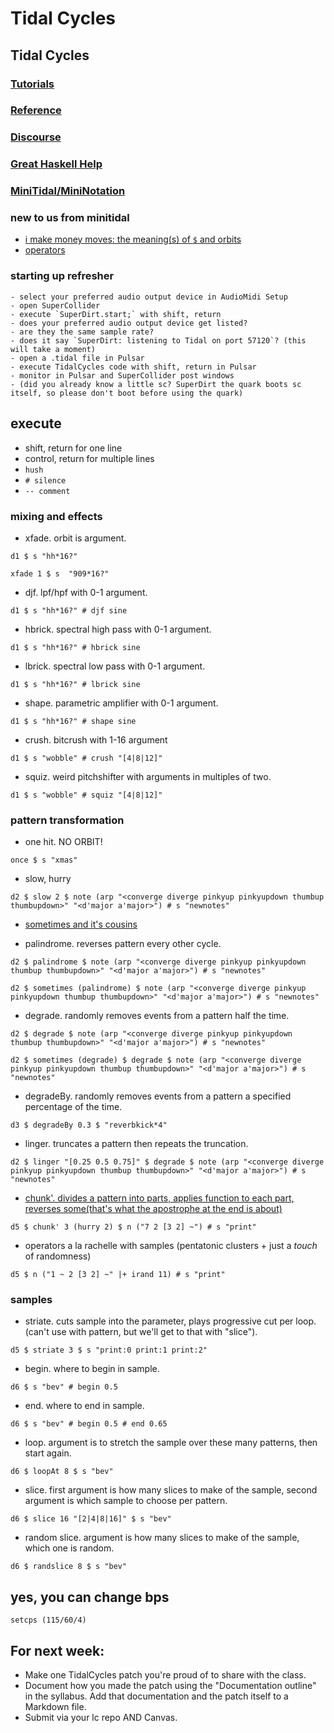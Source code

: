 # Tidal Cycles

## Tidal Cycles
### [Tutorials](https://tidalcycles.org/docs/patternlib/tutorials/workshop)
### [Reference](https://tidalcycles.org/docs/reference/cycles)
### [Discourse](https://club.tidalcycles.org/)
### [Great Haskell Help](https://learnyouahaskell.com/chapters)

### [MiniTidal/MiniNotation](https://tidalcycles.org/docs/reference/mini_notation)

### new to us from minitidal
- [i make money moves: the meaning(s) of `$` and orbits](https://tidalcycles.org/docs/innards/meaning_of_dollar)
- [operators](https://tidalcycles.org/docs/reference/pattern_structure)

### starting up refresher
    - select your preferred audio output device in AudioMidi Setup
    - open SuperCollider
    - execute `SuperDirt.start;` with shift, return
    - does your preferred audio output device get listed?
    - are they the same sample rate?
    - does it say `SuperDirt: listening to Tidal on port 57120`? (this will take a moment)
    - open a .tidal file in Pulsar
    - execute TidalCycles code with shift, return in Pulsar
    - monitor in Pulsar and SuperCollider post windows
    - (did you already know a little sc? SuperDirt the quark boots sc itself, so please don't boot before using the quark)

## execute
  - shift, return for one line
  - control, return for multiple lines
  - `hush`
  - `# silence`
  - `-- comment`

### mixing and effects
- xfade. orbit is argument.

`d1 $ s "hh*16?"`

`xfade 1 $ s  "909*16?"`

- djf. lpf/hpf with 0-1 argument.

`d1 $ s "hh*16?" # djf sine`

- hbrick. spectral high pass with 0-1 argument.

`d1 $ s "hh*16?" # hbrick sine`

- lbrick. spectral low pass with 0-1 argument.

`d1 $ s "hh*16?" # lbrick sine`

- shape. parametric amplifier with 0-1 argument.

`d1 $ s "hh*16?" # shape sine`

- crush. bitcrush with 1-16 argument

`d1 $ s "wobble" # crush "[4|8|12]"`

- squiz. weird pitchshifter with arguments in multiples of two.

`d1 $ s "wobble" # squiz "[4|8|12]"`

### pattern transformation

- one hit. NO ORBIT!

`once $ s "xmas"`

- slow, hurry

`d2 $ slow 2 $ note (arp "<converge diverge pinkyup pinkyupdown thumbup thumbupdown>" "<d'major a'major>") # s "newnotes"`

- [sometimes and it's cousins](https://tidalcycles.org/docs/reference/randomness/#the-sometimes-family)

- palindrome. reverses pattern every other cycle.

`d2 $ palindrome $ note (arp "<converge diverge pinkyup pinkyupdown thumbup thumbupdown>" "<d'major a'major>") # s "newnotes"`

`d2 $ sometimes (palindrome) $ note (arp "<converge diverge pinkyup pinkyupdown thumbup thumbupdown>" "<d'major a'major>") # s "newnotes"`

- degrade. randomly removes events from a pattern half the time.

`d2 $ degrade $ note (arp "<converge diverge pinkyup pinkyupdown thumbup thumbupdown>" "<d'major a'major>") # s "newnotes"`

`d2 $ sometimes (degrade) $ degrade $ note (arp "<converge diverge pinkyup pinkyupdown thumbup thumbupdown>" "<d'major a'major>") # s "newnotes"`

- degradeBy. randomly removes events from a pattern a specified percentage of the time.

`d3 $ degradeBy 0.3 $ "reverbkick*4"`

- linger. truncates a pattern then repeats the truncation.

`d2 $ linger "[0.25 0.5 0.75]" $ degrade $ note (arp "<converge diverge pinkyup pinkyupdown thumbup thumbupdown>" "<d'major a'major>") # s "newnotes"`

- [chunk'. divides a pattern into parts, applies function to each part, reverses some(that's what the apostrophe at the end is about)](https://tidalcycles.org/docs/reference/alteration/#chunk-1)

`d5 $ chunk' 3 (hurry 2) $ n ("7 2 [3 2] ~") # s "print"`  

- operators a la rachelle with samples (pentatonic clusters + just a *touch* of randomness)

`d5 $ n ("1 ~ 2 [3 2] ~" |+ irand 11) # s "print"`

### samples

- striate. cuts sample into the parameter, plays progressive cut per loop. (can't use with pattern, but we'll get to that with "slice").

`d5 $ striate 3 $ s "print:0 print:1 print:2"`

- begin. where to begin in sample.

`d6 $ s "bev" # begin 0.5`

- end. where to end in sample.

`d6 $ s "bev" # begin 0.5 # end 0.65`

- loop. argument is to stretch the sample over these many patterns, then start again.

`d6 $ loopAt 8 $ s "bev"`

- slice. first argument is how many slices to make of the sample, second argument is which sample to choose per pattern.

`d6 $ slice 16 "[2|4|8|16]" $ s "bev"`

- random slice. argument is how many slices to make of the sample, which one is random.

`d6 $ randslice 8 $ s "bev"`

## yes, you can change bps
`setcps (115/60/4)`

## For next week:
- Make one TidalCycles patch you're proud of to share with the class.
- Document how you made the patch using the "Documentation outline" in the syllabus. Add that documentation and the patch itself to a Markdown file.
- Submit via your lc repo AND Canvas.
